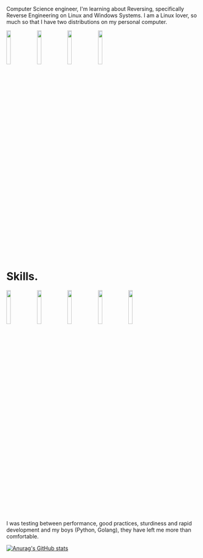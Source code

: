 

Computer Science engineer, I'm learning about Reversing, specifically Reverse Engineering on Linux and Windows Systems. I am a Linux lover, so much so that I have two distributions on my personal computer.

<p>
  <img width="15%" src="https://raw.githubusercontent.com/PapirusDevelopmentTeam/papirus-icon-theme/master/Papirus/64x64/apps/ghidra.svg" />
  <img width="15%" src="https://www.vectorlogo.zone/logos/archlinux/archlinux-ar21.svg" />
  <img width="15%" src="https://www.vectorlogo.zone/logos/ubuntu/ubuntu-ar21.svg" />
  <img width="15%" src="https://www.vectorlogo.zone/logos/gnu_bash/gnu_bash-ar21.svg" />
</p>


<strong>Skills.</strong>
=======
<p>
  <img width="15%" src="https://www.vectorlogo.zone/logos/python/python-ar21.svg" />
  <img width="15%" src="https://www.vectorlogo.zone/logos/golang/golang-ar21.svg" />
  <img width="15%" src="https://www.vectorlogo.zone/logos/vuejs/vuejs-ar21.svg" />
  <img width="15%" src="https://www.vectorlogo.zone/logos/linux/linux-ar21.svg" />
  <img width="15%" src="https://www.vectorlogo.zone/logos/docker/docker-ar21.svg" />
</p>


I was testing between performance, good practices, sturdiness and rapid development and my boys (Python, Golang), they have left me more than comfortable.


[![Anurag's GitHub stats](https://github-readme-stats.vercel.app/api?username=Arturo0911)](https://github.com/anuraghazra/github-readme-stats)
